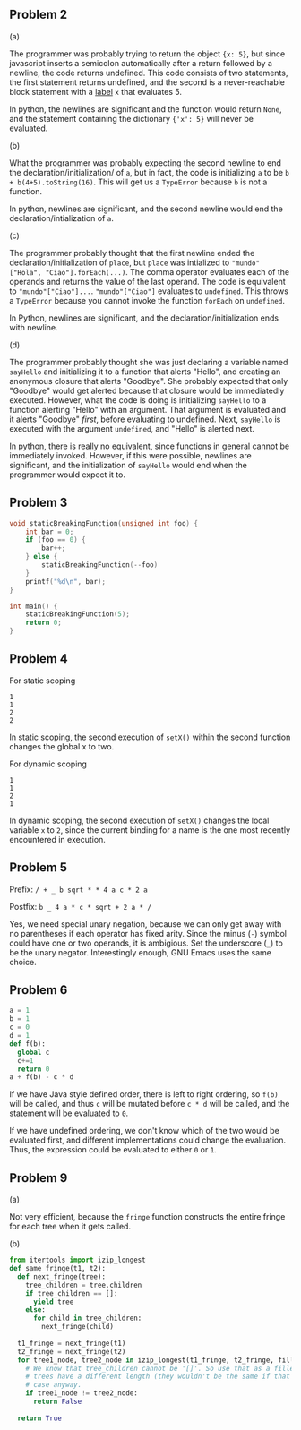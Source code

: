 ## Problem 2

(a)

The programmer was probably trying to return the object `{x: 5}`, 
but since javascript inserts a semicolon automatically after a
return followed by a newline, the code returns undefined. This
code consists of two statements, the first statement returns 
undefined, and the second is a never-reachable block statement
with a [label](https://developer.mozilla.org/en-US/docs/Web/JavaScript/Reference/Statements/label) `x` that evaluates 5.

In python, the newlines are significant and the function would return
`None`, and the statement containing the dictionary `{'x': 5}` will never
be evaluated.

(b)

What the programmer was probably expecting the second newline to end the
declaration/initialization/ of `a`, but in fact, the code is 
initializing `a` to be `b +
b(4+5).toString(16)`. This will get us a `TypeError` because `b` is not a
function.

In python, newlines are significant, and the second newline would end the
declaration/intialization of `a`. 

(c)

The programmer probably thought that the first newline ended the
declaration/initialization of `place`, but `place` was intialized to
`"mundo"["Hola", "Ciao"].forEach(...)`. The comma operator evaluates each
of the operands and returns the value of the last operand. The code is
equivalent to `"mundo"["Ciao"]...`. `"mundo"["Ciao"]` evaluates to 
`undefined`. This throws a `TypeError` because you cannot invoke the
function `forEach` on `undefined`. 

In Python, newlines are significant, and the declaration/initialization
ends with newline. 

(d)

The programmer probably thought she was just declaring a variable named
`sayHello` and initializing it to a function that alerts "Hello", and 
creating an anonymous closure that alerts "Goodbye". She probably expected
that only "Goodbye" would get alerted because that closure would be
immediatedly executed. However, what the code is doing is initializing
`sayHello` to a function alerting "Hello" with an argument. That argument
is evaluated and it alerts "Goodbye" *first*, before evaluating to
undefined. Next, `sayHello` is executed with the argument `undefined`,
and "Hello" is alerted next. 

In python, there is really no equivalent, since functions in general
cannot be immediately invoked. However, if this were possible, newlines
are significant, and the initialization of `sayHello` would end when the
programmer would expect it to. 

## Problem 3 

```c
void staticBreakingFunction(unsigned int foo) {
    int bar = 0;
    if (foo == 0) {
        bar++;
    } else {
        staticBreakingFunction(--foo)
    }
    printf("%d\n", bar);
}

int main() {
    staticBreakingFunction(5);
    return 0;
}
```

## Problem 4

For static scoping
```
1
1
2
2
```
In static scoping, the second execution of `setX()` within the second function
changes the global x to two.

For dynamic scoping
```
1
1
2
1
```
In dynamic scoping, the second execution of `setX()` changes the local variable
`x` to `2`, since the current binding for a name is the one most recently
encountered in execution.

## Problem 5 

Prefix: `/ + _ b sqrt * * 4 a c * 2 a`

Postfix: `b _ 4 a * c * sqrt + 2 a * /`

Yes, we need special unary negation, because we can only get away with no
parentheses if each operator has fixed arity. Since the minus (`-`) symbol could
have one or two operands, it is ambigious. Set the underscore (`_`) to be the
unary negator. Interestingly enough, GNU Emacs uses the same choice. 

## Problem 6 

```python
a = 1
b = 1
c = 0
d = 1
def f(b):
  global c
  c+=1
  return 0
a + f(b) - c * d
```

If we have Java style defined order, there is left to right ordering, so `f(b)`
will be called, and thus `c` will be mutated before `c * d` will be called, and
the statement will be evaluated to `0`. 

If we have undefined ordering, we don't know which of the two would be evaluated
first, and different implementations could change the evaluation. Thus, the
expression could be evaluated to either `0` or `1`. 

## Problem 9
 
(a)

Not very efficient, because the `fringe` function constructs the entire
fringe for each tree when it gets called. 

(b)
 
```python
from itertools import izip_longest
def same_fringe(t1, t2):
  def next_fringe(tree):
    tree_children = tree.children
    if tree_children == []:
      yield tree
    else:
      for child in tree_children:
        next_fringe(child)
  
  t1_fringe = next_fringe(t1)
  t2_fringe = next_fringe(t2)
  for tree1_node, tree2_node in izip_longest(t1_fringe, t2_fringe, fillvalue=[]):
    # We know that tree_children cannot be '[]'. So use that as a filler if the
    # trees have a different length (they wouldn't be the same if that were the
    # case anyway.
    if tree1_node != tree2_node:
      return False
  
  return True
```
